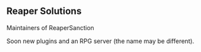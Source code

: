 ## Reaper Solutions

Maintainers of ReaperSanction

Soon new plugins and an RPG server (the name may be different).
